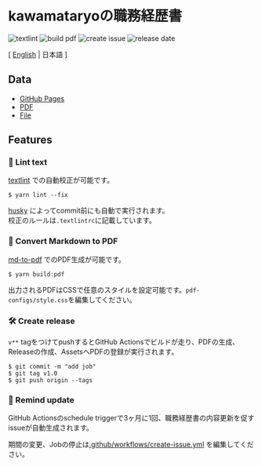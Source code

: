 # kawamataryoの職務経歴書

![textlint](https://img.shields.io/github/workflow/status/kawamataryo/resume/lint%20text?label=textlint&logo=github&color=yellow)
![build pdf](https://img.shields.io/github/workflow/status/kawamataryo/resume/build-pdf?label=build%20pdf&logo=github)
![create issue](https://img.shields.io/github/workflow/status/kawamataryo/resume/create%20issue?label=create%20issue&logo=github&color=orange)
![release date](https://img.shields.io/github/release-date/kawamataryo/resume?color=blue&logo=github)

[ [English](https://github.com/kawamataryo/resume) | 日本語 ]

## Data


- [GitHub Pages](https://kawamataryo.github.io/resume/)  
- [PDF](https://github.com/kawamataryo/resume/releases)  
- [File](https://github.com/kawamataryo/resume/blob/master/docs/README.md)  

## Features

### 💅 Lint text

[textlint](https://github.com/textlint/textlint) での自動校正が可能です。

```
$ yarn lint --fix
```

[husky](https://github.com/typicode/husky) によってcommit前にも自動で実行されます。  
校正のルールは`.textlintrc`に記載しています。


### 📝 Convert Markdown to PDF

[md-to-pdf](https://www.npmjs.com/package/md-to-pdf) でのPDF生成が可能です。

```
$ yarn build:pdf
```


出力されるPDFはCSSで任意のスタイルを設定可能です。`pdf-configs/style.css`を編集してください。  

### 🛠 Create release

`v**` tagをつけてpushするとGitHub Actionsでビルドが走り、PDFの生成、Releaseの作成、AssetsへPDFの登録が実行されます。

```
$ git commit -m "add job"
$ git tag v1.0
$ git push origin --tags
```

### 📆 Remind update

GitHub Actionsのschedule triggerで3ヶ月に1回、職務経歴書の内容更新を促すissueが自動生成されます。

期間の変更、Jobの停止は[.github/workflows/create-issue.yml](https://github.com/kawamataryo/resume/blob/master/.github/workflows/create-issue.yml) を編集してください。

